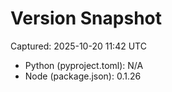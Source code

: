 # Version Snapshot

Captured: 2025-10-20 11:42 UTC

- Python (pyproject.toml): N/A
- Node (package.json):    0.1.26
